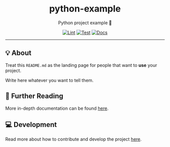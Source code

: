 <h1 align="center">python-example</h1>

<div align="center">

Python project example 🐍

[![Lint](https://github.com/quickplates/python-example/actions/workflows/lint.yaml/badge.svg)](https://github.com/quickplates/python-example/actions/workflows/lint.yaml)
[![Test](https://github.com/quickplates/python-example/actions/workflows/test.yaml/badge.svg)](https://github.com/quickplates/python-example/actions/workflows/test.yaml)
[![Docs](https://github.com/quickplates/python-example/actions/workflows/docs.yaml/badge.svg)](https://github.com/quickplates/python-example/actions/workflows/docs.yaml)

</div>

---

## 💡 About

Treat this `README.md` as the landing page for people
that want to **use** your project.

Write here whatever you want to tell them.

## 📄 Further Reading

More in-depth documentation can be found
[here](https://quickplates.github.io/python-example).

## 💻 Development

Read more about how to contribute and develop the project
[here](https://github.com/quickplates/python-example/blob/main/CONTRIBUTING.md).
